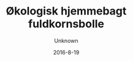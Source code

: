 ---
title: 'Økologisk hjemmebagt fuldkornsbolle'
color: '#ffffff'
price: '15'
size: '1'
description: 'Tilføj økologisk smør (4,-) og pålæg (5,-). Vælg mellem: økologisk ost, spegepølse, syltetøj, økologisk peanut butter'
image: 1ed582b6d5cf21d538a173c393ac924eea86e770
category: breakfast
tags: Morgenmad
meta:
    id: b875df6b648bd7ca2592cda333d8edb71c830dac
    parentId: f20f57fa9c3d8bff0902cfb33f350091a3a48d51
    language: da
date: '2016-8-19'
author: Unknown
---